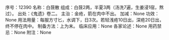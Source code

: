 序号：12390
名称：白蔹散
组成：白蔹2两，半夏3两（汤洗7遍，生姜浸1宿，熬过）。
出处：《鬼遗》卷二。
主治：金疮，箭在肉中不出。
加减：None
功效：None
用法用量：每服方寸匕，水调下，日3次。若轻浅疮10日出，深疮20日出，终不停在肉中。
制备方法：上为末。
临床应用：None
各家论述：None
用药禁忌：None
附注：None
